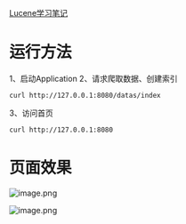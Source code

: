 [Lucene学习笔记](https://github.com/fonxian/surfbird-search/wiki)


# 运行方法

1、启动Application
2、请求爬取数据、创建索引
```
curl http://127.0.0.1:8080/datas/index
```
3、访问首页
```
curl http://127.0.0.1:8080
```
# 页面效果

![image.png](https://upload-images.jianshu.io/upload_images/13585252-2d411ad7f65cfe19.png?imageMogr2/auto-orient/strip%7CimageView2/2/w/1240)


![image.png](https://upload-images.jianshu.io/upload_images/13585252-e6498bd43600b356.png?imageMogr2/auto-orient/strip%7CimageView2/2/w/1240)
